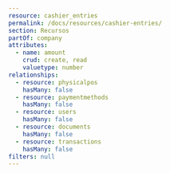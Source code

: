 ```yaml
---
resource: cashier_entries
permalink: /docs/resources/cashier-entries/
section: Recursos
partOf: company
attributes:
  - name: amount
    crud: create, read
    valuetype: number
relationships:
  - resource: physicalpos
    hasMany: false
  - resource: paymentmethods
    hasMany: false
  - resource: users
    hasMany: false
  - resource: documents
    hasMany: false
  - resource: transactions
    hasMany: false
filters: null
---
```

